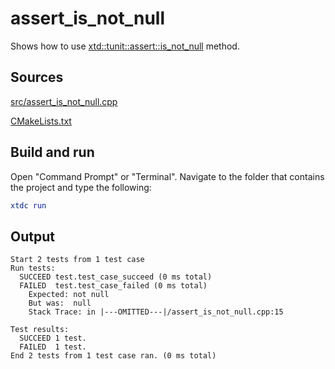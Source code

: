 # assert_is_not_null

Shows how to use [xtd::tunit::assert::is_not_null](https://gammasoft71.github.io/xtd/reference_guides/latest/classxtd_1_1tunit_1_1assert.html#ab75c42c523609e6036cd25cedbb690dd) method.

## Sources

[src/assert_is_not_null.cpp](src/assert_is_not_null.cpp)

[CMakeLists.txt](CMakeLists.txt)

## Build and run

Open "Command Prompt" or "Terminal". Navigate to the folder that contains the project and type the following:

```cmake
xtdc run
```

## Output

```
Start 2 tests from 1 test case
Run tests:
  SUCCEED test.test_case_succeed (0 ms total)
  FAILED  test.test_case_failed (0 ms total)
    Expected: not null
    But was:  null
    Stack Trace: in |---OMITTED---|/assert_is_not_null.cpp:15

Test results:
  SUCCEED 1 test.
  FAILED  1 test.
End 2 tests from 1 test case ran. (0 ms total)
```
